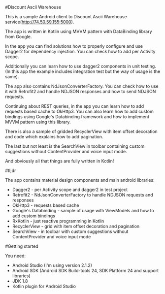 #Discount Ascii Warehouse

This is a sample Android client to Discount Ascii Warehouse service(http://74.50.59.155:5000).

The app is written in Kotlin using MVVM pattern with DataBinding library from Google.

In the app you can find solutions how to properly configure and use Dagger2 for dependency injection. You can check how to add per Activity scope.

Additionally you can learn how to use dagger2 components in unit testing. (In this app the example includes integration test but the way of usage is the same).

The app also contains NdJsonConverterFactory. You can check how to use it with Retrofit2 and handle NDJSON responses and how to send NDJSON requests.

Continuing about REST queries, in the app you can learn how to add requests based cache to OkHttp3.
You can also learn how to add custom bindings using Google's Databinding framework and how to implement MVVM pattern using this library.

There is also a sample of gridded RecyclerView with item offset decoration and code which explains how to add pagination.

The last but not least is the SearchView in toolbar containing custom suggestions without ContentProvider and voice input mode.

And obviously all that things are fully written in Kotlin!

#tl;dr

The app contains material design components and main android libraries:
- Dagger2 - per Activity scope and dagger2 in test project
- Retrofit2 - NdJsonConverterFactory to handle NDJSON requests and responses
- OkHttp3 - requests based cache
- Google's Databinding - sample of usage with ViewModels and how to add custom bindings
- RxKotlin - just reactive programming in Kotlin
- RecyclerView - grid with item offset decoration and pagination
- SearchView - in toolbar with custom suggestions without ContentProvider and voice input mode

#Getting started

You need:
- Android Studio (I'm using version 2.1.2)
- Android SDK (Android SDK Build-tools 24, SDK Platform 24 and support libraries)
- JDK 1.8
- Kotlin plugin for Android Studio
